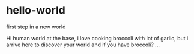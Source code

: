 # hello-world
first step in a new world

Hi human world
at the base, i love cooking broccoli with lot of garlic, but i arrive here to discover your world and if you have broccoli?
...
